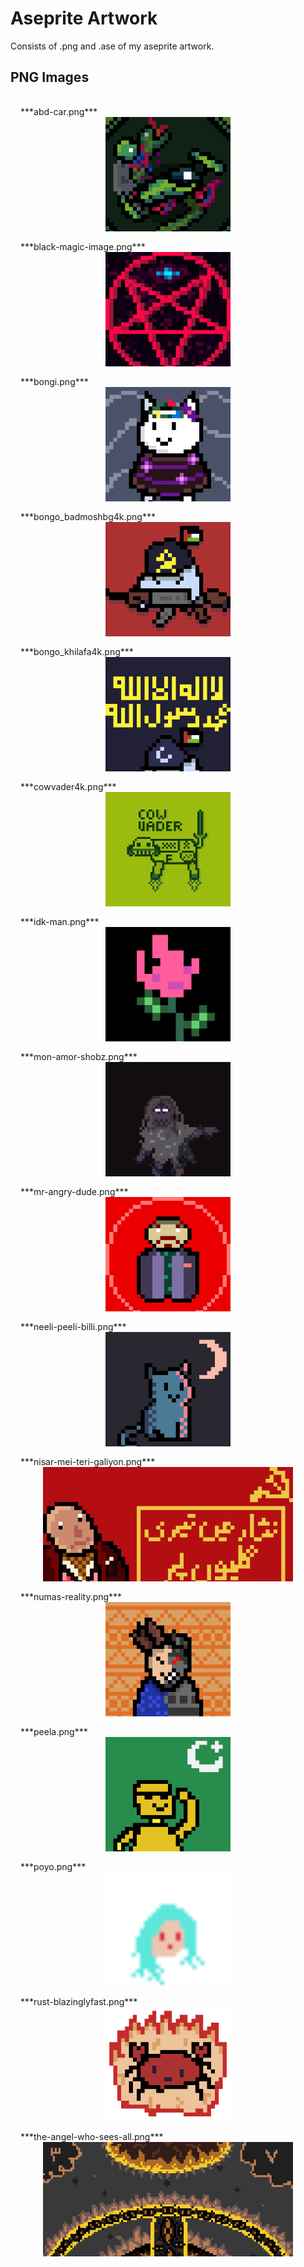 # Aseprite Artwork
Consists of .png and .ase of my aseprite artwork.

## PNG Images

<div class="grid">
<div class="grid-item">
***abd-car.png***
<img src="./png/abd-car.png" alt="abd-car.png" width="200">
</div>
<div class="grid-item">
***black-magic-image.png***
<img src="./png/black-magic-image.png" alt="black-magic-image.png" width="200">
</div>
<div class="grid-item">
***bongi.png***
<img src="./png/bongi.png" alt="bongi.png" width="200">
</div>
<div class="grid-item">
***bongo_badmoshbg4k.png***
<img src="./png/bongo_badmoshbg4k.png" alt="bongo_badmoshbg4k.png" width="200">
</div>
<div class="grid-item">
***bongo_khilafa4k.png***
<img src="./png/bongo_khilafa4k.png" alt="bongo_khilafa4k.png" width="200">
</div>
<div class="grid-item">
***cowvader4k.png***
<img src="./png/cowvader4k.png" alt="cowvader4k.png" width="200">
</div>
<div class="grid-item">
***idk-man.png***
<img src="./png/idk-man.png" alt="idk-man.png" width="200">
</div>
<div class="grid-item">
***mon-amor-shobz.png***
<img src="./png/mon-amor-shobz.png" alt="mon-amor-shobz.png" width="200">
</div>
<div class="grid-item">
***mr-angry-dude.png***
<img src="./png/mr-angry-dude.png" alt="mr-angry-dude.png" width="200">
</div>
<div class="grid-item">
***neeli-peeli-billi.png***
<img src="./png/neeli-peeli-billi.png" alt="neeli-peeli-billi.png" width="200">
</div>
<div class="grid-item">
***nisar-mei-teri-galiyon.png***
<img src="./png/nisar-mei-teri-galiyon.png" alt="nisar-mei-teri-galiyon.png" width="200">
</div>
<div class="grid-item">
***numas-reality.png***
<img src="./png/numas-reality.png" alt="numas-reality.png" width="200">
</div>
<div class="grid-item">
***peela.png***
<img src="./png/peela.png" alt="peela.png" width="200">
</div>
<div class="grid-item">
***poyo.png***
<img src="./png/poyo.png" alt="poyo.png" width="200">
</div>
<div class="grid-item">
***rust-blazinglyfast.png***
<img src="./png/rust-blazinglyfast.png" alt="rust-blazinglyfast.png" width="200">
</div>
<div class="grid-item">
***the-angel-who-sees-all.png***
<img src="./png/the-angel-who-sees-all.png" alt="the-angel-who-sees-all.png" width="200">
</div>
</div>

<style>
.grid {
  display: flex;
  flex-wrap: wrap;
  gap: 16px;
  padding: 16px;
}
.grid-item {
  flex: 1 1 auto;
  height: 200px;
  overflow: hidden;
}
.grid-item img {
  width: 100%;
  height: 100%;
  object-fit: contain;
}
</style>
